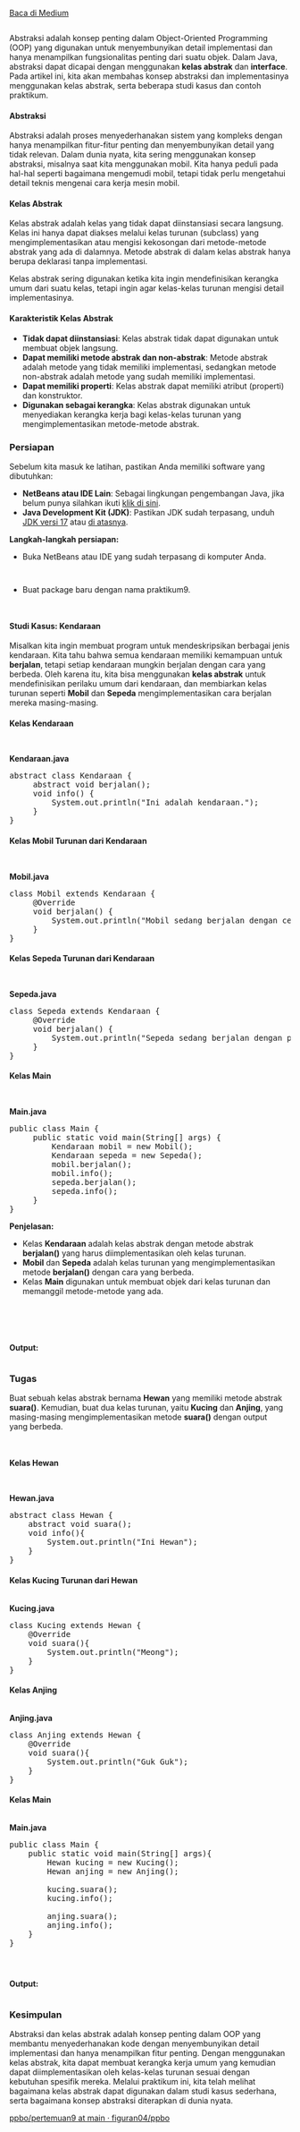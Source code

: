 <!--START_SECTION:medium-->
[Baca di Medium](https://medium.com/@dikaelsaputra/abstraksi-dan-kelas-abstrak-dalam-pemrograman-java-f616a1260c80?source=rss-272e0aace4a6------2)

<figure><img alt="" src="https://cdn-images-1.medium.com/max/1024/0*jtXHqF46bz0owTNF.jpg" /></figure><p>Abstraksi adalah konsep penting dalam Object-Oriented Programming (OOP) yang digunakan untuk menyembunyikan detail implementasi dan hanya menampilkan fungsionalitas penting dari suatu objek. Dalam Java, abstraksi dapat dicapai dengan menggunakan <strong>kelas abstrak</strong> dan <strong>interface</strong>. Pada artikel ini, kita akan membahas konsep abstraksi dan implementasinya menggunakan kelas abstrak, serta beberapa studi kasus dan contoh praktikum.</p><h4>Abstraksi</h4><p>Abstraksi adalah proses menyederhanakan sistem yang kompleks dengan hanya menampilkan fitur-fitur penting dan menyembunyikan detail yang tidak relevan. Dalam dunia nyata, kita sering menggunakan konsep abstraksi, misalnya saat kita menggunakan mobil. Kita hanya peduli pada hal-hal seperti bagaimana mengemudi mobil, tetapi tidak perlu mengetahui detail teknis mengenai cara kerja mesin mobil.</p><h4>Kelas Abstrak</h4><p>Kelas abstrak adalah kelas yang tidak dapat diinstansiasi secara langsung. Kelas ini hanya dapat diakses melalui kelas turunan (subclass) yang mengimplementasikan atau mengisi kekosongan dari metode-metode abstrak yang ada di dalamnya. Metode abstrak di dalam kelas abstrak hanya berupa deklarasi tanpa implementasi.</p><p>Kelas abstrak sering digunakan ketika kita ingin mendefinisikan kerangka umum dari suatu kelas, tetapi ingin agar kelas-kelas turunan mengisi detail implementasinya.</p><h4>Karakteristik Kelas Abstrak</h4><ul><li><strong>Tidak dapat diinstansiasi</strong>: Kelas abstrak tidak dapat digunakan untuk membuat objek langsung.</li><li><strong>Dapat memiliki metode abstrak dan non-abstrak</strong>: Metode abstrak adalah metode yang tidak memiliki implementasi, sedangkan metode non-abstrak adalah metode yang sudah memiliki implementasi.</li><li><strong>Dapat memiliki properti</strong>: Kelas abstrak dapat memiliki atribut (properti) dan konstruktor.</li><li><strong>Digunakan sebagai kerangka</strong>: Kelas abstrak digunakan untuk menyediakan kerangka kerja bagi kelas-kelas turunan yang mengimplementasikan metode-metode abstrak.</li></ul><h3>Persiapan</h3><p>Sebelum kita masuk ke latihan, pastikan Anda memiliki software yang dibutuhkan:</p><ul><li><strong>NetBeans atau IDE Lain</strong>: Sebagai lingkungan pengembangan Java, jika belum punya silahkan ikuti <a href="https://medium.com/@dikaelsaputra/cara-instal-netbeans-ide-di-windows-7e29e0815459">klik di sini</a>.</li><li><strong>Java Development Kit (JDK)</strong>: Pastikan JDK sudah terpasang, unduh <a href="https://www.oracle.com/java/technologies/downloads/#java17">JDK versi 17</a> atau <a href="https://www.oracle.com/java/technologies/downloads/#jdk23-windows">di atasnya</a>.</li></ul><p><strong>Langkah-langkah persiapan:</strong></p><ul><li>Buka NetBeans atau IDE yang sudah terpasang di komputer Anda.</li></ul><figure><img alt="" src="https://cdn-images-1.medium.com/max/624/1*bBraTzWuldu--OwWPynTOA.png" /></figure><figure><img alt="" src="https://cdn-images-1.medium.com/max/624/1*dKptzzqjYAfhHqOeDZJ3VA.png" /></figure><ul><li>Buat package baru dengan nama praktikum9.</li></ul><figure><img alt="" src="https://cdn-images-1.medium.com/max/624/1*A1EfIgMpzSJjexW4bOFS8g.png" /></figure><figure><img alt="" src="https://cdn-images-1.medium.com/max/624/1*Ogy2FZLjXnr7hVfIgIaVmQ.png" /></figure><h4>Studi Kasus: Kendaraan</h4><p>Misalkan kita ingin membuat program untuk mendeskripsikan berbagai jenis kendaraan. Kita tahu bahwa semua kendaraan memiliki kemampuan untuk <strong>berjalan</strong>, tetapi setiap kendaraan mungkin berjalan dengan cara yang berbeda. Oleh karena itu, kita bisa menggunakan <strong>kelas abstrak</strong> untuk mendefinisikan perilaku umum dari kendaraan, dan membiarkan kelas turunan seperti <strong>Mobil</strong> dan <strong>Sepeda</strong> mengimplementasikan cara berjalan mereka masing-masing.</p><h4>Kelas Kendaraan</h4><figure><img alt="" src="https://cdn-images-1.medium.com/max/624/1*ImjUAbvtMtAqXFbCK297wA.png" /></figure><figure><img alt="" src="https://cdn-images-1.medium.com/max/624/1*PQ2yov-BDVy64LSjKd2RkQ.png" /></figure><p><strong>Kendaraan.java</strong></p><pre>abstract class Kendaraan {<br />     abstract void berjalan();<br />     void info() {<br />         System.out.println("Ini adalah kendaraan.");<br />     }<br />}</pre><h4>Kelas Mobil Turunan dari Kendaraan</h4><figure><img alt="" src="https://cdn-images-1.medium.com/max/624/1*bptclHlprREo497G9CBYtQ.png" /></figure><figure><img alt="" src="https://cdn-images-1.medium.com/max/624/1*7l2tHJ7W-qAQalW0ke5vRQ.png" /></figure><p><strong>Mobil.java</strong></p><pre>class Mobil extends Kendaraan {<br />     @Override<br />     void berjalan() {<br />         System.out.println("Mobil sedang berjalan dengan cepat.");<br />     }<br />}</pre><h4>Kelas Sepeda Turunan dari Kendaraan</h4><figure><img alt="" src="https://cdn-images-1.medium.com/max/624/1*rI3yMkx4DBrMgBXqk3myKQ.png" /></figure><figure><img alt="" src="https://cdn-images-1.medium.com/max/624/1*jkveQ6QuCEzY6HVXh618mg.png" /></figure><p><strong>Sepeda.java</strong></p><pre>class Sepeda extends Kendaraan {<br />     @Override<br />     void berjalan() {<br />         System.out.println("Sepeda sedang berjalan dengan pelan."); <br />     } <br />}</pre><h4>Kelas Main</h4><figure><img alt="" src="https://cdn-images-1.medium.com/max/624/1*ZaFeVLJ9e8a0rsSuHw0fcg.png" /></figure><figure><img alt="" src="https://cdn-images-1.medium.com/max/624/1*59Q2sTO-7u3W1JCggvtL2Q.png" /></figure><p><strong>Main.java</strong></p><pre>public class Main {<br />     public static void main(String[] args) {<br />         Kendaraan mobil = new Mobil();<br />         Kendaraan sepeda = new Sepeda();<br />         mobil.berjalan();<br />         mobil.info();<br />         sepeda.berjalan();<br />         sepeda.info();<br />     } <br />}</pre><p><strong>Penjelasan:</strong></p><ul><li>Kelas <strong>Kendaraan</strong> adalah kelas abstrak dengan metode abstrak <strong>berjalan()</strong> yang harus diimplementasikan oleh kelas turunan.</li><li><strong>Mobil</strong> dan <strong>Sepeda</strong> adalah kelas turunan yang mengimplementasikan metode <strong>berjalan()</strong> dengan cara yang berbeda.</li><li>Kelas <strong>Main</strong> digunakan untuk membuat objek dari kelas turunan dan memanggil metode-metode yang ada.</li></ul><figure><img alt="" src="https://cdn-images-1.medium.com/max/624/1*9PuDTkQMtUAEjLe41E2zmw.png" /></figure><figure><img alt="" src="https://cdn-images-1.medium.com/max/512/1*Aq-lAQPYdh62jOMlUGnt3w.png" /></figure><figure><img alt="" src="https://cdn-images-1.medium.com/max/624/1*pzhE58OjVB6_T8B1dbYllw.png" /></figure><figure><img alt="" src="https://cdn-images-1.medium.com/max/624/1*ImbrEm4bCARnWMQNTXuX-g.png" /></figure><figure><img alt="" src="https://cdn-images-1.medium.com/max/624/1*L9k-2fJhYYH8a36g3UHI0w.png" /></figure><p><strong>Output:</strong></p><figure><img alt="" src="https://cdn-images-1.medium.com/max/624/1*3gr00Og70SuJsktxYp3bRA.png" /></figure><h3>Tugas</h3><p>Buat sebuah kelas abstrak bernama <strong>Hewan</strong> yang memiliki metode abstrak <strong>suara()</strong>. Kemudian, buat dua kelas turunan, yaitu <strong>Kucing</strong> dan <strong>Anjing</strong>, yang masing-masing mengimplementasikan metode <strong>suara()</strong> dengan output yang berbeda.</p><figure><img alt="" src="https://cdn-images-1.medium.com/max/624/1*3-bJXGzOCBwX_SNZYZDXjg.png" /></figure><figure><img alt="" src="https://cdn-images-1.medium.com/max/624/1*iLSTvmxfRX7RIs_x_LSAyQ.png" /></figure><h4>Kelas Hewan</h4><figure><img alt="" src="https://cdn-images-1.medium.com/max/624/1*z6mh8SAIYKyriGFzHXH1LQ.png" /></figure><figure><img alt="" src="https://cdn-images-1.medium.com/max/624/1*xVOzsOuZEXjvjQV2ISWEUw.png" /></figure><p><strong>Hewan.java</strong></p><pre>abstract class Hewan {<br />    abstract void suara();<br />    void info(){<br />        System.out.println("Ini Hewan");<br />    }<br />}</pre><h4>Kelas Kucing Turunan dari Hewan</h4><figure><img alt="" src="https://cdn-images-1.medium.com/max/624/1*wHFuK47nb4jB7AAlHbzeiw.png" /></figure><p><strong>Kucing.java</strong></p><pre>class Kucing extends Hewan {<br />    @Override<br />    void suara(){<br />        System.out.println("Meong");<br />    }<br />}</pre><h4>Kelas Anjing</h4><figure><img alt="" src="https://cdn-images-1.medium.com/max/624/1*CyC_nIy97GpqfhyPnD-ySw.png" /></figure><p><strong>Anjing.java</strong></p><pre>class Anjing extends Hewan {<br />    @Override<br />    void suara(){<br />        System.out.println("Guk Guk");<br />    }<br />}</pre><h4>Kelas Main</h4><figure><img alt="" src="https://cdn-images-1.medium.com/max/624/1*KLePsIblH1SA7QJSiVnucQ.png" /></figure><p><strong>Main.java</strong></p><pre>public class Main {<br />    public static void main(String[] args){<br />        Hewan kucing = new Kucing();<br />        Hewan anjing = new Anjing();<br />        <br />        kucing.suara();<br />        kucing.info();<br />        <br />        anjing.suara();<br />        anjing.info();<br />    }<br />}</pre><figure><img alt="" src="https://cdn-images-1.medium.com/max/624/1*XHRW3sXkkuYrm1vocKBUYQ.png" /></figure><figure><img alt="" src="https://cdn-images-1.medium.com/max/624/1*uBeyEtbNMtTugUPUFwM_5Q.png" /></figure><figure><img alt="" src="https://cdn-images-1.medium.com/max/624/1*le83pbbTraSHHXeasRvhsw.png" /></figure><p><strong>Output:</strong></p><figure><img alt="" src="https://cdn-images-1.medium.com/max/624/1*c8wkegdTBSXpGryhigqOIA.png" /></figure><h3>Kesimpulan</h3><p>Abstraksi dan kelas abstrak adalah konsep penting dalam OOP yang membantu menyederhanakan kode dengan menyembunyikan detail implementasi dan hanya menampilkan fitur penting. Dengan menggunakan kelas abstrak, kita dapat membuat kerangka kerja umum yang kemudian dapat diimplementasikan oleh kelas-kelas turunan sesuai dengan kebutuhan spesifik mereka. Melalui praktikum ini, kita telah melihat bagaimana kelas abstrak dapat digunakan dalam studi kasus sederhana, serta bagaimana konsep abstraksi diterapkan di dunia nyata.</p><p><a href="https://github.com/figuran04/ppbo/tree/main/pertemuan9">ppbo/pertemuan9 at main · figuran04/ppbo</a></p><img alt="" height="1" src="https://medium.com/_/stat?event=post.clientViewed&referrerSource=full_rss&postId=f616a1260c80" width="1" />
<!--END_SECTION:medium-->